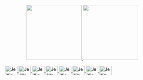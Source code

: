 <div align="center">
  <a href="https://github.com/JeanGS8">
  <img height="180em" src="https://github-readme-stats.vercel.app/api?username=JeanGS8&show_icons=true&theme=tokyonight&include_all_commits=true&count_private=true&hide_border=true&line_height=30"/>
  <img height="180em" src="https://github-readme-stats.vercel.app/api/top-langs/?username=JeanGS8&layout=compact&langs_count=7&theme=tokyonight"/>
</div>

<div style="display: inline_block"><br>
  <img align="center" alt="Jean-Js" height="30" width="40" src="https://cdn.jsdelivr.net/gh/devicons/devicon@latest/icons/javascript/javascript-original.svg">
  <img align="center" alt="Jean-Ts" height="30" width="40" src="https://cdn.jsdelivr.net/gh/devicons/devicon@latest/icons/typescript/typescript-original.svg">
  <img align="center" alt="Jean-HTML" height="30" width="40" src="https://cdn.jsdelivr.net/gh/devicons/devicon@latest/icons/html5/html5-original.svg">
  <img align="center" alt="Jean-CSS" height="30" width="40" src="https://cdn.jsdelivr.net/gh/devicons/devicon@latest/icons/css3/css3-original.svg" />        
  <img align="center" alt="Jean-Node" height="30" width="40" src="https://cdn.jsdelivr.net/gh/devicons/devicon@latest/icons/nodejs/nodejs-original.svg">
  <img align="center" alt="Jean-Nest" height="30" width="40" src="https://cdn.jsdelivr.net/gh/devicons/devicon@latest/icons/nestjs/nestjs-original.svg" />
  <img align="center" alt="Jean-React" height="30" width="40" src="https://cdn.jsdelivr.net/gh/devicons/devicon@latest/icons/react/react-original.svg">
  <img align="center" alt="Jean-MUI" height="30" width="40" src="https://cdn.jsdelivr.net/gh/devicons/devicon@latest/icons/materialui/materialui-original.svg">
</div>
